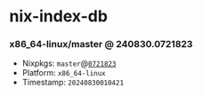 # nix-index-db
### x86_64-linux/master @ 240830.0721823
- Nixpkgs: `master`@[`0721823`](https://github.com/NixOS/nixpkgs/commit/0721823d6c81b2a3dedbb1ed1c1eed9e4715484e)
- Platform: `x86_64-linux`
- Timestamp: `20240830010421`
